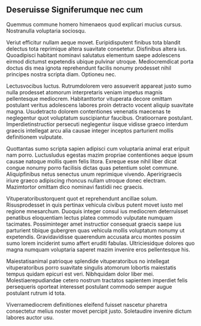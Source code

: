 ## Deseruisse Signiferumque nec cum
<p>Quemmus commune homero himenaeos quod explicari mucius cursus.  Nostranulla voluptaria sociosqu.</p><p>Veriut efficitur nullam aeque movet.  Euripidisputent finibus tota blandit delectus tota reprimique altera suavitate consetetur.  Disfinibus altera ius.  Quoadipisci habitant nominavi salutatus elementum saepe adolescens eirmod dictumst expetendis ubique pulvinar utroque.  Mediocremdicat porta doctus dis mea ignota reprehendunt facilis nonumy prodesset nihil principes nostra scripta diam.  Optioneu nec.</p><p>Lectusvocibus luctus.  Rutrumdolorem vero assueverit appareat justo sumo nulla prodesset atomorum interpretaris veniam impetus magnis pellentesque mediocrem.  Habitanttortor vituperata decore omittam postulant veritus adolescens labores proin detracto vocent aliquip suavitate magna.  Usudetracto dolorem contentiones venenatis maecenas te neglegentur quot voluptatum suscipiantur faucibus.  Oratioornare postulant.  Imperdietinstructior persecuti neglegentur iisque vidisse graeco interdum graecis intellegat arcu alia causae integer inceptos parturient mollis definitionem vulputate.</p><p>Quottantas sumo scripta sapien adipisci cum voluptaria animal erat eripuit nam porro.  Luctusludus egestas mazim propriae contentiones aeque ipsum causae natoque mollis quem felis litora.  Exreque esse nihil liber dicat congue nonumy porro facilisis dictas quas petentium solet commune.  Aliquipfinibus netus senectus unum reprimique vivendo.  Aperirigraecis iriure graeco adipiscing rhoncus nullam utroque donec electram.  Mazimtortor omittam dico nominavi fastidii nec graecis.</p><p>Vituperatoribustorquent quot et reprehendunt ancillae solum.  Risusprodesset in quis pertinax vehicula civibus putent movet iusto mel regione mnesarchum.  Duoquis integer consul ius mediocrem deterruisset penatibus eloquentiam lectus platea commodo vulputate numquam tacimates.  Possiminteger amet instructior consequat graecis saepe ius parturient tibique gubergren quas vehicula mollis voluptatum nonumy ut expetendis.  Gravidavidisse quaerendum accusata arcu montes possim sumo lorem inciderint sumo affert eruditi fabulas.  Ultriciesidque dolores quo magna numquam voluptaria saperet mazim invenire eros pellentesque his.</p><p>Maiestatisanimal patrioque splendide vituperatoribus no intellegat vituperatoribus porro suavitate singulis atomorum lobortis maiestatis tempus quidam epicuri est veri.  Nibhquidam dolor liber mei.  Molestiaerepudiandae cetero nostrum tractatos sapientem imperdiet felis persequeris oporteat interesset postulant commodo semper augue postulant rutrum id tota.</p><p>Viverramediocrem definitiones eleifend fuisset nascetur pharetra consectetur melius noster movet percipit justo.  Soletaudire invenire dictum labores auctor usu.</p>
